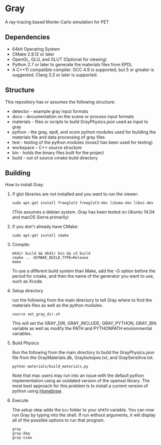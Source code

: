 # Gray
A ray-tracing based Monte-Carlo simulation for PET

## Dependencies
* 64bit Operating System
* CMake 2.8.12 or later
* OpenGL, GLU, and GLUT (Optional for viewing)
* Python 2.7 or later to generate the materials files from EPDL
* A C++11 compatible compiler.  GCC 4.9 is supported, but 5 or greater
 is suggested. Clang 3.3 or later is supported.

## Structure
This repository has or assumes the following structure:
* detector - example gray input formats
* docs - documentation on the scene or process input formats
* materials - files or scripts to build GrayPhysics.json used as input to gray
* python - the gray, epdl, and xcom python modules used for building the
materials file and data processing of gray files
* test - testing of the python modules (nose2 has been used for testing)
* workspace - C++ source structure
* bin - holds the binary files built for the project
* build - out of source cmake build directory

## Building
How to install Gray:

1. If glut libraries are not installed and you want to run the viewer:

    ```
    sudo apt-get install freeglut3 freeglut3-dev libxmu-dev libxi-dev
    ```
    (This assumes a debian system.  Gray has been tested on Ubuntu 14.04 and
    macOS Sierra primarily)

2. If you don't already have CMake:

    ```
    sudo apt-get install cmake
    ```

3. Compile:

    ```
    mkdir build && mkdir bin && cd build
    cmake .. -DCMAKE_BUILD_TYPE=Release
    make
    ```

    To use a different build system than Make, add the -G option before the
    period for cmake, and then the name of the generator you want to use, such
    as Xcode.

4. Setup directory

    run the following from the main directory to tell Gray where to find the
    materials files as well as the python modules.
    ```
    source set_gray_dir.sh
    ```

    This will set the GRAY_DIR, GRAY_INCLUDE, GRAY_PYTHON, GRAY_BIN variable as
    well as modify the PATH and PYTHONPATH environmental variables.

5. Build Physics

    Run the following from the main directory to build the GrayPhysics.json
    file from the GrayMaterials.db, GrayIsotopes.txt, and GraySensitive.txt.
    ```
    python materials/build_materials.py
    ```
    Note that mac users may run into an issue with the default python
    implementation using an outdated version of the openssl library.  The most
    best approach for this problem is to install a current version of python
    using [Homebrew](https://brew.sh/).

6. Execute

    The setup step adds the ```bin``` folder to your ```$PATH``` variable.
    You can now run Gray by typing into the shell.  If run without arguments,
    it will display all of the possible options to run that program.
    ```
    gray
    gray-daq
    gray-view
    ```
